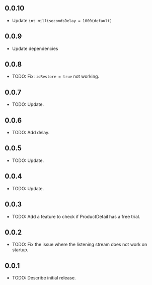 ## 0.0.10

* Update `int millisecondsDelay = 1000(default)`

## 0.0.9

* Update dependencies

## 0.0.8

* TODO: Fix: `isRestore = true` not working.

## 0.0.7

* TODO: Update.

## 0.0.6

* TODO: Add delay.

## 0.0.5

* TODO: Update.

## 0.0.4

* TODO: Update.

## 0.0.3

* TODO: Add a feature to check if ProductDetail has a free trial.

## 0.0.2

* TODO: Fix the issue where the listening stream does not work on startup.

## 0.0.1

* TODO: Describe initial release.

